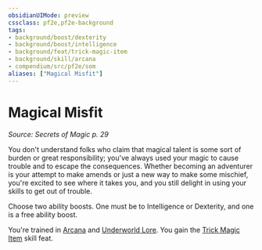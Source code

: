 ```yaml
---
obsidianUIMode: preview
cssclass: pf2e,pf2e-background
tags:
- background/boost/dexterity
- background/boost/intelligence
- background/feat/trick-magic-item
- background/skill/arcana
- compendium/src/pf2e/som
aliases: ["Magical Misfit"]
---
```

# Magical Misfit
*Source: Secrets of Magic p. 29*  

You don't understand folks who claim that magical talent is some sort of burden or great responsibility; you've always used your magic to cause trouble and to escape the consequences. Whether becoming an adventurer is your attempt to make amends or just a new way to make some mischief, you're excited to see where it takes you, and you still delight in using your skills to get out of trouble.

Choose two ability boosts. One must be to Intelligence or Dexterity, and one is a free ability boost.

You're trained in [Arcana](/compendium/skills.md#Arcana) and [Underworld Lore](/compendium/skills.md#Lore). You gain the [Trick Magic Item](/compendium/feats/trick-magic-item.md) skill feat.